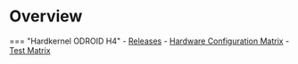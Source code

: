 # Overview

=== "Hardkernel ODROID H4"
    - [Releases](../../variants/hardkernel_odroid_h4/releases.md)
    - [Hardware Configuration Matrix](../../variants/hardkernel_odroid_h4/hardware-matrix.md)
    - [Test Matrix](./test-matrix.md#hardkernel-odroid-h4)
